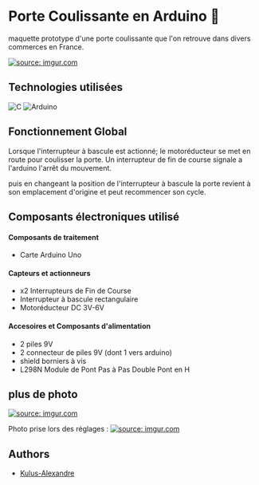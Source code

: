 # Porte Coulissante en Arduino 🚪
maquette prototype d'une porte coulissante que l'on retrouve dans divers commerces en France.

<a href="https://imgur.com/OWiLYUQ"><img src="https://i.imgur.com/OWiLYUQ.jpg" title="source: imgur.com" /></a>
## Technologies utilisées
![C](https://camo.githubusercontent.com/85dd8c38ef3fd94472ab991bed05066671c0bd12129002379f11d3ca352f9956/68747470733a2f2f696d672e736869656c64732e696f2f7374617469632f76313f7374796c653d666f722d7468652d6261646765266d6573736167653d4326636f6c6f723d323232323232266c6f676f3d43266c6f676f436f6c6f723d413842394343266c6162656c3d) ![Arduino](https://camo.githubusercontent.com/f7ffc36eaeea46ca44c7a8d9ecf6c378b7ff6ff102c6ea724cf2e1ae5d04aee8/68747470733a2f2f696d672e736869656c64732e696f2f7374617469632f76313f7374796c653d666f722d7468652d6261646765266d6573736167653d41726475696e6f26636f6c6f723d303039373944266c6f676f3d41726475696e6f266c6f676f436f6c6f723d464646464646266c6162656c3d)
## Fonctionnement Global
Lorsque l'interrupteur à bascule est actionné;
le motoréducteur se met en route pour coulisser la porte.
Un interrupteur de fin de course signale a l'arduino l'arrêt du mouvement. 

puis en changeant la position de l'interrupteur à bascule
la porte revient à son emplacement d'origine et peut recommencer son cycle.

## Composants électroniques utilisé 

#### Composants de traitement
- Carte Arduino Uno 

#### Capteurs et actionneurs
- x2 Interrupteurs de Fin de Course
- Interrupteur à bascule rectangulaire
- Motoréducteur DC 3V-6V

#### Accesoires et Composants d'alimentation
- 2 piles 9V
- 2 connecteur de piles 9V (dont 1 vers arduino)
- shield borniers à vis
- L298N Module de Pont Pas à Pas Double Pont en H
## plus de photo

<a href="https://imgur.com/w95SkMe"><img src="https://i.imgur.com/w95SkMe.jpg" title="source: imgur.com" /></a>

Photo prise lors des réglages : 
<a href="https://imgur.com/xNndpl6"><img src="https://i.imgur.com/xNndpl6.jpg" title="source: imgur.com" /></a>
## Authors

- [Kulus-Alexandre](https://github.com/Kulus-Alexandre)

